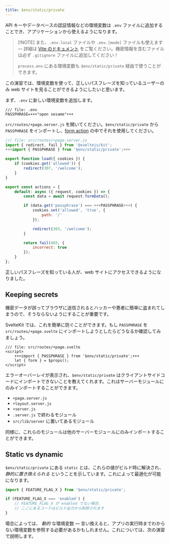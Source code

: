 ```yaml
---
title: $env/static/private
---
```


API キーやデータベースの認証情報などの環境変数は `.env` ファイルに追加することでき、アプリケーションから使えるようになります。

> [!NOTE] また、`.env.local` ファイルや `.env.[mode]` ファイルも使えます — 詳細は [Vite のドキュメント](https://vitejs.dev/guide/env-and-mode.html#env-files) をご覧ください。機密情報を含むファイルは必ず `.gitignore` ファイルに追加してください！
>
> `process.env` にある環境変数も `$env/static/private` 経由で使うことができます。

この演習では、環境変数を使って、正しいパスフレーズを知っているユーザーのみ web サイトを見ることができるようにしたいと思います。

まず、`.env` に新しい環境変数を追加します。

```env
/// file: .env
PASSPHRASE=+++"open sesame"+++
```

`src/routes/+page.server.js` を開いてください。`$env/static/private` から `PASSPHRASE` をインポートし、[form action](/tutorial/kit/the-form-element) の中でそれを使用してください。

```js
/// file: src/routes/+page.server.js
import { redirect, fail } from '@sveltejs/kit';
+++import { PASSPHRASE } from '$env/static/private';+++

export function load({ cookies }) {
	if (cookies.get('allowed')) {
		redirect(307, '/welcome');
	}
}

export const actions = {
	default: async ({ request, cookies }) => {
		const data = await request.formData();

		if (data.get('passphrase') === +++PASSPHRASE+++) {
			cookies.set('allowed', 'true', {
				path: '/'
			});

			redirect(303, '/welcome');
		}

		return fail(403, {
			incorrect: true
		});
	}
};
```

正しいパスフレーズを知っている人が、web サイトにアクセスできるようになりました。

## Keeping secrets

機密データが誤ってブラウザに送信されるとハッカーや悪者に簡単に盗まれてしまうので、そうならないようにすることが重要です。

SvelteKit では、これを簡単に防ぐことができます。もし `PASSPHRASE` を `src/routes/+page.svelte` にインポートしようとしたらどうなるか確認してみましょう。

```svelte
/// file: src/routes/+page.svelte
<script>
	+++import { PASSPHRASE } from '$env/static/private';+++
	let { form } = $props();
</script>
```

エラーオーバーレイが表示され、`$env/static/private` はクライアントサイドコードにインポートできないことを教えてくれます。これはサーバーモジュールにのみインポートすることができます。

- `+page.server.js`
- `+layout.server.js`
- `+server.js`
- `.server.js` で終わるモジュール
- `src/lib/server` に置いてあるモジュール

同様に、これらのモジュールは他のサーバーモジュールにのみインポートすることができます。

## Static vs dynamic

`$env/static/private` にある `static` とは、これらの値がビルド時に解決され、 _静的に置き換えられる_ ということを示しています。これによって最適化が可能になります。

```js
import { FEATURE_FLAG_X } from '$env/static/private';

if (FEATURE_FLAG_X === 'enabled') {
	// FEATURE_FLAG_X が enabled でない場合、
	// ここにあるコードはビルド出力から削除されます
}
```

場合によっては、 _動的_ な環境変数 — 言い換えると、アプリの実行時までわからない環境変数を参照する必要があるかもしれません。これについては、次の演習で説明します。
